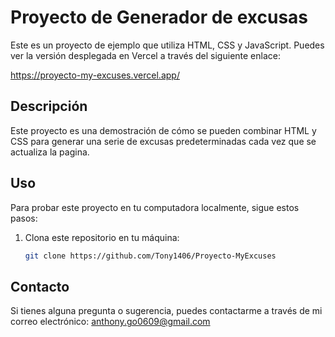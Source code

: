 # Proyecto de Generador de excusas

Este es un proyecto de ejemplo que utiliza HTML, CSS y JavaScript. Puedes ver la versión desplegada en Vercel a través del siguiente enlace:

https://proyecto-my-excuses.vercel.app/

## Descripción

Este proyecto es una demostración de cómo se pueden combinar HTML y CSS para generar una serie de excusas predeterminadas cada vez que se actualiza la pagina.

## Uso

Para probar este proyecto en tu computadora localmente, sigue estos pasos:

1. Clona este repositorio en tu máquina:

   ```bash
   git clone https://github.com/Tony1406/Proyecto-MyExcuses


## Contacto

Si tienes alguna pregunta o sugerencia, puedes contactarme a través de mi correo electrónico: anthony.go0609@gmail.com
